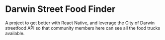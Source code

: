 
# Darwin Street Food Finder

A project to get better with React Native, and leverage the City of Darwin streetfood API so that community members here can see all the food trucks available.
